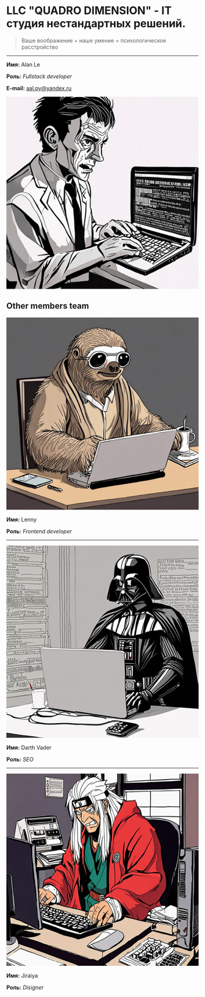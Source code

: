 # LLC "QUADRO DIMENSION" - IT студия нестандартных решений. 

> Ваше воображение + наше умение = психологическое расстройство
___

**Имя:** Alan Le

**Роль:** *Fullstack developer*

**E-mail:** [aal.py@yandex.ru](mailto:aal.py@yandex.ru)

![Фото](/img/gen_ava.png)

## Other members team

![Фото](/img/gen_fr1.png)

**Имя:** Lenny

**Роль:** *Frontend developer*
___
![Фото](/img/gen_fr2.png)

**Имя:** Darth Vader

**Роль:** *SEO*
___
![Фото](/img/gen_fr3.png)

**Имя:** Jiraiya

**Роль:** *Disigner*
